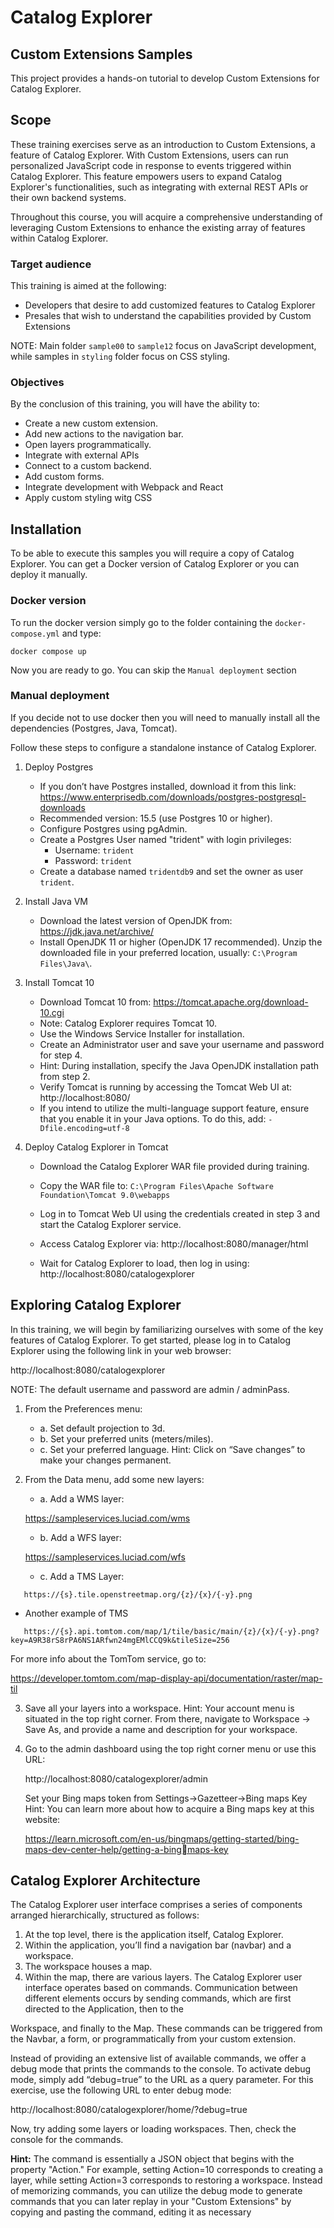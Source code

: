 # Catalog Explorer 
## Custom Extensions Samples

This project provides a hands-on tutorial to develop Custom Extensions for Catalog Explorer.

## Scope
These training exercises serve as an introduction to Custom Extensions, a feature of Catalog
Explorer. With Custom Extensions, users can run personalized JavaScript code in response to events
triggered within Catalog Explorer. This feature empowers users to expand Catalog Explorer's
functionalities, such as integrating with external REST APIs or their own backend systems. 

Throughout this course, you will acquire a comprehensive understanding of leveraging Custom Extensions to
enhance the existing array of features within Catalog Explorer.

### Target audience
This training is aimed at the following:

* Developers that desire to add customized features to Catalog Explorer
* Presales that wish to understand the capabilities provided by Custom Extensions

NOTE: Main folder `sample00` to `sample12` focus on JavaScript development, while samples in `styling` folder focus on CSS styling.


### Objectives
By the conclusion of this training, you will have the ability to:
* Create a new custom extension.
* Add new actions to the navigation bar.
* Open layers programmatically.
* Integrate with external APIs
* Connect to a custom backend.
* Add custom forms.
* Integrate development with Webpack and React
* Apply custom styling witg CSS

## Installation

To be able to execute this samples you will require a copy of Catalog Explorer. You can get a Docker version of Catalog Explorer or you can deploy it manually.

### Docker version 
To run the docker version simply go to the folder containing the `docker-compose.yml` and type:

```shell
docker compose up
```

Now you are ready to go. You can skip the `Manual deployment` section

### Manual deployment 
If you decide not to use docker then you will need to manually install all the dependencies (Postgres, Java, Tomcat).

Follow these steps to configure a standalone instance of Catalog Explorer.

1. Deploy Postgres
   * If you don’t have Postgres installed, download it from this link:
   https://www.enterprisedb.com/downloads/postgres-postgresql-downloads
   * Recommended version: 15.5 (use Postgres 10 or higher).
   * Configure Postgres using pgAdmin.
   * Create a Postgres User named "trident" with login privileges:
     * Username: `trident`
     * Password: `trident` 
   * Create a database named `tridentdb9` and set the owner as user `trident`.
2. Install Java VM
   * Download the latest version of OpenJDK from: https://jdk.java.net/archive/
   * Install OpenJDK 11 or higher (OpenJDK 17 recommended). Unzip the downloaded file in your
   preferred location, usually: `C:\Program Files\Java\`.
3. Install Tomcat 10
   * Download Tomcat 10 from: https://tomcat.apache.org/download-10.cgi
   * Note: Catalog Explorer requires Tomcat 10.
   * Use the Windows Service Installer for installation.
   * Create an Administrator user and save your username and password for step 4.
   * Hint: During installation, specify the Java OpenJDK installation path from step 2.
   * Verify Tomcat is running by accessing the Tomcat Web UI at: http://localhost:8080/
   * If you intend to utilize the multi-language support feature, ensure that you enable it in your Java
options. To do this, add: `-Dfile.encoding=utf-8`
   
4. Deploy Catalog Explorer in Tomcat

   * Download the Catalog Explorer WAR file provided during training.
   * Copy the WAR file to: `C:\Program Files\Apache Software Foundation\Tomcat 9.0\webapps`
   * Log in to Tomcat Web UI using the credentials created in step 3 and start the Catalog Explorer
   service.
   * Access Catalog Explorer via: 
   http://localhost:8080/manager/html
   
   * Wait for Catalog Explorer to load, then log in using: 
   http://localhost:8080/catalogexplorer

## Exploring Catalog Explorer

In this training, we will begin by familiarizing ourselves with some of the key features of Catalog Explorer.
To get started, please log in to Catalog Explorer using the following link in your web browser:

http://localhost:8080/catalogexplorer

NOTE: The default username and password are admin / adminPass.

1. From the Preferences menu:
   * a. Set default projection to 3d.
   * b. Set your preferred units (meters/miles).
   * c. Set your preferred language.
   Hint: Click on “Save changes” to make your changes permanent.
2. From the Data menu, add some new layers:
   * a. Add a WMS layer:
   
   https://sampleservices.luciad.com/wms
   
   * b. Add a WFS layer: 
   
   https://sampleservices.luciad.com/wfs
   
   * c. Add a TMS Layer: 
```shell
   https://{s}.tile.openstreetmap.org/{z}/{x}/{-y}.png
```    
   * Another example of TMS
```
   https://{s}.api.tomtom.com/map/1/tile/basic/main/{z}/{x}/{-y}.png?key=A9R38rS8rPA6NS1ARfwn24mgEMlCCQ9k&tileSize=256
``` 
   For more info about the TomTom service, go to:

   https://developer.tomtom.com/map-display-api/documentation/raster/map-til

3. Save all your layers into a workspace.
   Hint: Your account menu is situated in the top right corner. From there, navigate to Workspace ->
   Save As, and provide a name and description for your workspace.
4. Go to the admin dashboard using the top right corner menu or use this URL:

   http://localhost:8080/catalogexplorer/admin

   Set your Bing maps token from Settings->Gazetteer->Bing maps Key
   Hint: You can learn more about how to acquire a Bing maps key at this website:

   https://learn.microsoft.com/en-us/bingmaps/getting-started/bing-maps-dev-center-help/getting-a-bingmaps-key

## Catalog Explorer Architecture
The Catalog Explorer user interface comprises a series of components arranged hierarchically, structured
as follows:
1. At the top level, there is the application itself, Catalog Explorer.
2. Within the application, you’ll find a navigation bar (navbar) and a workspace.
3. The workspace houses a map.
4. Within the map, there are various layers.
   The Catalog Explorer user interface operates based on commands. Communication between different
   elements occurs by sending commands, which are first directed to the Application, then to the

Workspace, and finally to the Map. These commands can be triggered from the Navbar, a form, or
programmatically from your custom extension.

Instead of providing an extensive list of available commands, we offer a debug mode that prints the
commands to the console. To activate debug mode, simply add “debug=true” to the URL as a query
parameter. For this exercise, use the following URL to enter debug mode:

http://localhost:8080/catalogexplorer/home/?debug=true

Now, try adding some layers or loading workspaces. Then, check the console for the commands.

<strong>Hint:</strong> The command is essentially a JSON object that begins with the property "Action." For example,
setting Action=10 corresponds to creating a layer, while setting Action=3 corresponds to restoring a
workspace. Instead of memorizing commands, you can utilize the debug mode to generate commands
that you can later replay in your "Custom Extensions" by copying and pasting the command, editing it as
necessary
